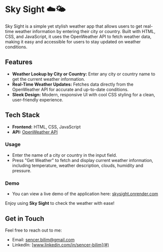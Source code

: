 # Sky Sight ☁️🌤

Sky Sight is a simple yet stylish weather app that allows users to get real-time weather information by entering their city or country. Built with HTML, CSS, and JavaScript, it uses the OpenWeather API to fetch weather data, making it easy and accessible for users to stay updated on weather conditions.

## Features

- **Weather Lookup by City or Country:** Enter any city or country name to get the current weather information.
- **Real-Time Weather Updates:** Fetches data directly from the OpenWeather API for accurate and up-to-date conditions.
- **Sleek Design:** Modern, responsive UI with cool CSS styling for a clean, user-friendly experience.
  

## Tech Stack

- **Frontend:** HTML, CSS, JavaScript
- **API:** [OpenWeather API](https://openweathermap.org/api)


### Usage

- Enter the name of a city or country in the input field.
- Press "Get Weather" to fetch and display current weather information, including temperature, weather description, clouds, humidity and pressure.


### Demo
- You can view a live demo of the application here: [skysight.onrender.com](skysight.onrender.com)

Enjoy using **Sky Sight** to check the weather with ease!

## Get in Touch

Feel free to reach out to me:

- Email: [sencer.bilim@gmail.com](mailto:sencer.bilim@gmail.com)
- LinkedIn: [www.linkedin.com/in/sencer-bilim](#)
